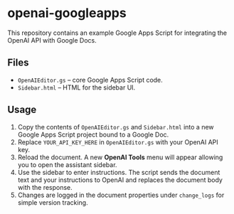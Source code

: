 # openai-googleapps

This repository contains an example Google Apps Script for integrating the OpenAI API with Google Docs.

## Files

- `OpenAIEditor.gs` – core Google Apps Script code.
- `Sidebar.html` – HTML for the sidebar UI.

## Usage

1. Copy the contents of `OpenAIEditor.gs` and `Sidebar.html` into a new Google Apps Script project bound to a Google Doc.
2. Replace `YOUR_API_KEY_HERE` in `OpenAIEditor.gs` with your OpenAI API key.
3. Reload the document. A new **OpenAI Tools** menu will appear allowing you to open the assistant sidebar.
4. Use the sidebar to enter instructions. The script sends the document text and your instructions to OpenAI and replaces the document body with the response.
5. Changes are logged in the document properties under `change_logs` for simple version tracking.
